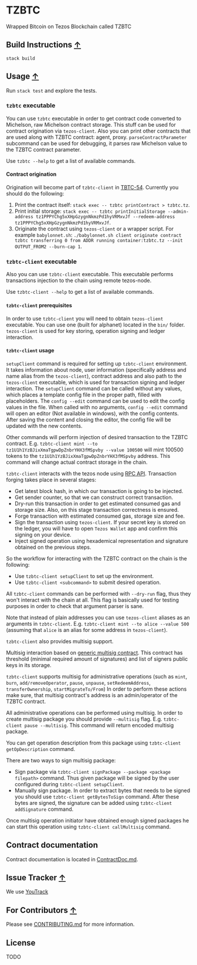 <!--
 - SPDX-FileCopyrightText: 2019 Bitcoin Suisse
 -
 - SPDX-License-Identifier: LicenseRef-Proprietary
 -->

# TZBTC

Wrapped Bitcoin on Tezos Blockchain called TZBTC


## Build Instructions [↑](#TZBTC)

`stack build`

## Usage [↑](#TZBTC)

Run `stack test` and explore the tests.

### `tzbtc` executable


You can use `tzbtc` executable in order to get contract code converted
to Michelson, raw Michelson contract storage. This stuff can be used for
contract origination via `tezos-client`. Also you can print other contracts
that are used along with TZBTC contract: agent, proxy.
`parseContractParameter` subcommand can be used for debugging,
it parses raw Michelson value to the TZBTC contract parameter.

Use `tzbtc --help` to get a list of available commands.

#### Contract origination

Origination will become part of `tzbtc-client` in [TBTC-54](https://issues.serokell.io/issue/TBTC-54).
Currently you should do the following:
1. Print the contract itself: `stack exec -- tzbtc printContract > tzbtc.tz`.
2. Print initial storage: `stack exec -- tzbtc printInitialStorage --admin-address tz1PPPYChg5xXHpGzygnNkmzPd1hyVRMxvJf --redeem-address tz1PPPYChg5xXHpGzygnNkmzPd1hyVRMxvJf`.
3. Originate the contract using `tezos-client` or a wrapper script.
For example `babylonnet.sh`: `./babylonnet.sh client originate contract tzbtc transferring 0 from ADDR running container:tzbtc.tz --init OUTPUT_FROM2 --burn-cap 1`.

### `tzbtc-client` executable

Also you can use `tzbtc-client` executable.
This executable performs transactions injection to the chain using remote
tezos-node.

Use `tzbtc-client --help` to get a list of available commands.

#### `tzbtc-client` prerequisites

In order to use `tzbtc-client` you will need to obtain `tezos-client`
executable. You can use one (built for alphanet) located in the
`bin/` folder. `tezos-client` is used for key storing, operation signing and
ledger interaction.

#### `tzbtc-client` usage

`setupClient` command is required for setting up `tzbtc-client`
environment. It takes information about node, user information
(specifically address and name alias from the `tezos-client`), contract address
and also path to the `tezos-client` executable, which is used for
transaction signing and ledger interaction. The `setupClient` command
can be called without any values, which places a template config file in
the proper path, filled with placeholders. The `config --edit` command
can be used to edit the config values in the file. When called with no
arguments, `config --edit` command will open an editor (Not available in
windows), with the config contents. After saving the content and
closing the editor, the config file will be updated with the new
contents.

Other commands will perform injection of desired transaction to the
TZBTC contract. E.g. `tzbtc-client mint --to tz1U1h1YzBJixXmaTgpwDpZnbrYHX3fMSpvby --value 100500`
will mint 100500 tokens to the `tz1U1h1YzBJixXmaTgpwDpZnbrYHX3fMSpvby` address.
This command will change actual contract storage in the chain.

`tzbtc-client` interacts with the tezos node using [RPC API](https://tezos.gitlab.io/master/api/rpc.html).
Transaction forging takes place in several stages:

* Get latest block hash, in which our transaction is going to be injected.
* Get sender counter, so that we can construct correct transaction.
* Dry-run this transaction in order to get estimated consumed gas and storage size.
Also, on this stage transaction correctness is ensured.
* Forge transaction with estimated consumed gas, storage size and fee.
* Sign the transaction using `tezos-client`. If your secret key is stored on the
ledger, you will have to open `Tezos Wallet` app and confirm this signing on
your device.
* Inject signed operation using hexademical representation and signature obtained
on the previous steps.


So the workflow for interacting with the TZBTC contract on the chain is the following:
* Use `tzbtc-client setupClient` to set up the environment.
* Use `tzbtc-client <subcommand>` to submit desired operation.

All `tzbtc-client` commands can be performed with `--dry-run` flag, thus they won't
interact with the chain at all. This flag is basically used for testing purposes in
order to check that argument parser is sane.

Note that instead of plain addresses you can use `tezos-client` aliases as an arguments
in `tzbtc-client`. E.g. `tzbtc-client mint --to alice --value 500` (assuming that
`alice` is an alias for some address in `tezos-client`).

`tzbtc-client` also provides multisig support.

Multisig interaction based on [generic multisig contract](contracts/MultiSigGeneric.tz).
This contract has threshold (minimal required amount of signatures) and list of signers
public keys in its storage.

`tzbtc-client` supports multisig for administrative operations (such as `mint`, `burn`,
`add/removeOperator`, `pause`, `unpause`, `setRedeemAddress`, `transferOwnership`,
`startMigrateTo/From`)
In order to perform these actions make sure, that multisig contract's address is
an admin/operator of the TZBTC contract.

All administrative operations can be performed using multisig.
In order to create multisig package you should provide `--multisig` flag.
E.g. `tzbtc-client pause --multisig`. This command will return encoded multisig package.

You can get operation description from this package using `tzbtc-client getOpDescription` command.

There are two ways to sign multisig package:
* Sign package via `tzbtc-client signPackage --package <package filepath>` command.
Thus given package will be signed by the user configured during `tzbtc-client setupClient`.
* Manually sign package. In order to extract bytes that needs to be signed you should use
`tzbtc-client getBytesToSign` command. After these bytes are signed, the signature can be
added using `tzbtc-client addSignature` command.

Once multisig operation initiator have obtained enough signed packages he can start this
operation using `tzbtc-client callMultisig` command.


## Contract documentation

Contract documentation is located in [ContractDoc.md](ContractDoc.md).

## Issue Tracker [↑](#TZBTC)

We use [YouTrack](https://issues.serokell.io/issues/TBTC)

## For Contributors [↑](#TZBTC)

Please see [CONTRIBUTING.md](CONTRIBUTING.md) for more information.

## License

TODO
